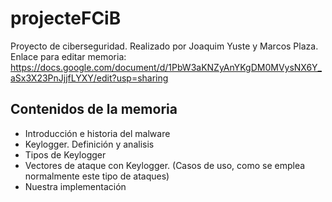 # projecteFCiB
Proyecto de ciberseguridad. Realizado por Joaquim Yuste y Marcos Plaza.
Enlace para editar memoria: https://docs.google.com/document/d/1PbW3aKNZyAnYKgDM0MVysNX6Y_aSx3X23PnJjjfLYXY/edit?usp=sharing

## Contenidos de la memoria
* Introducción e historia del malware
* Keylogger. Definición y analisis
* Tipos de Keylogger
* Vectores de ataque con Keylogger. (Casos de uso, como se emplea normalmente este tipo de ataques)
* Nuestra implementación
